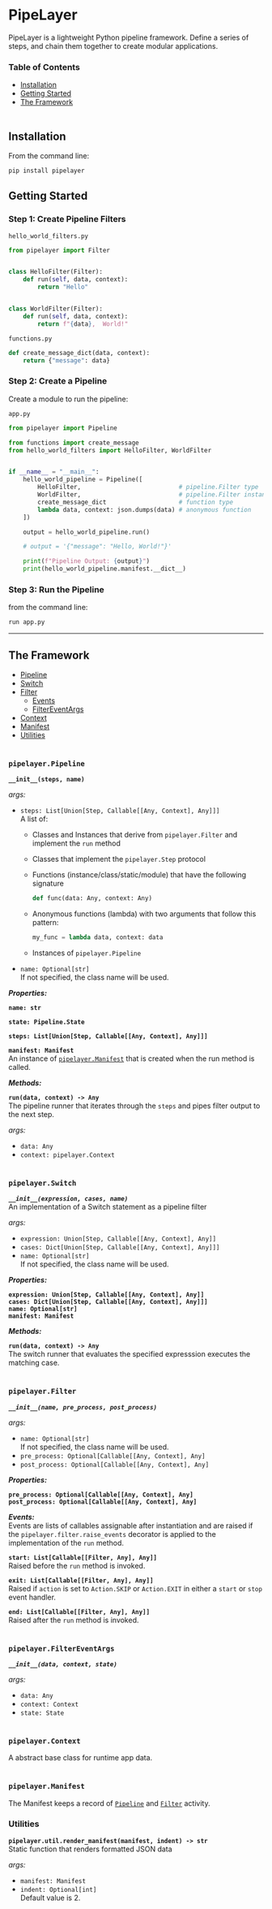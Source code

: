# PipeLayer
PipeLayer is a lightweight Python pipeline framework. Define a series of steps, and chain them together to create modular applications.
<br>

### Table of Contents

* [Installation](#install)
* [Getting Started](#get-started)
* [The Framework](#framework)
<br><br>


<div id="install"></div>

## Installation

From the command line:
```sh
pip install pipelayer
```


<div id="get-started"></div>

## Getting Started

### Step 1: Create Pipeline Filters

`hello_world_filters.py`
```python
from pipelayer import Filter


class HelloFilter(Filter):
    def run(self, data, context):
        return "Hello"


class WorldFilter(Filter):
    def run(self, data, context):
        return f"{data},  World!"
```

`functions.py`
```python
def create_message_dict(data, context):
    return {"message": data}
```

### Step 2: Create a Pipeline
Create a module to run the pipeline:

`app.py`
```python
from pipelayer import Pipeline

from functions import create_message
from hello_world_filters import HelloFilter, WorldFilter


if __name__ = "__main__":
    hello_world_pipeline = Pipeline([
        HelloFilter,                           # pipeline.Filter type
        WorldFilter,                           # pipeline.Filter instance
        create_message_dict                    # function type
        lambda data, context: json.dumps(data) # anonymous function
    ])

    output = hello_world_pipeline.run()

    # output = '{"message": "Hello, World!"}'

    print(f"Pipeline Output: {output}")
    print(hello_world_pipeline.manifest.__dict__)

```

### Step 3: Run the Pipeline
from the command line:
```sh
run app.py
```

---

<div id="framework"></div>

## The Framework
* [Pipeline](#pipeline)
* [Switch](#switch)
* [Filter](#filter)
  * [Events](#filterevents)
  * [FilterEventArgs](#eventargs)
* [Context](#context)
* [Manifest](#manifest)
* [Utilities](#utilities)
<br><br>


<div id="pipeline"></div>

### __`pipelayer.Pipeline`__
__`__init__(steps, name)`__

*args:*

- `steps: List[Union[Step, Callable[[Any, Context], Any]]]`<br>
A list of:
  - Classes and Instances that derive from `pipelayer.Filter` and implement the `run` method
  - Classes that implement the `pipelayer.Step` protocol
  - Functions (instance/class/static/module) that have the following signature

    ```python
    def func(data: Any, context: Any)
    ```

  - Anonymous functions (lambda) with two arguments that follow this pattern:

    ```python
    my_func = lambda data, context: data
    ```

  - Instances of `pipelayer.Pipeline`

- `name: Optional[str]`<br>
   If not specified, the class name will be used.

***Properties:***

__`name: str`__<br>

__`state: Pipeline.State`__<br>

__`steps: List[Union[Step, Callable[[Any, Context], Any]]]`__<br>

__`manifest: Manifest`__<br>
An instance of [`pipelayer.Manifest`](#manifest) that is created when the run method is called.

***Methods:***

__`run(data, context) -> Any`__<br>
The pipeline runner that iterates through the `steps` and pipes filter output to the next step.

*args:*

- `data: Any`
- `context: pipelayer.Context`
<br><br>


<div id="switch"></div>

### __`pipelayer.Switch`__
___`__init__(expression, cases, name)`___<br>
An implementation of a Switch statement as a pipeline filter

*args:*
- `expression: Union[Step, Callable[[Any, Context], Any]]`
- `cases: Dict[Union[Step, Callable[[Any, Context], Any]]]`
- `name: Optional[str]`<br>
   If not specified, the class name will be used.


***Properties:***

__`expression: Union[Step, Callable[[Any, Context], Any]]`__<br>
__`cases: Dict[Union[Step, Callable[[Any, Context], Any]]]`__<br>
__`name: Optional[str]`__<br>
__`manifest: Manifest`__

***Methods:***

__`run(data, context) -> Any`__<br>
The switch runner that evaluates the specified expresssion executes the matching case.
<br><br>


<div id="filter"></div>

### __`pipelayer.Filter`__
___`__init__(name, pre_process, post_process)`___

*args:*
- `name: Optional[str]`<br>
   If not specified, the class name will be used.
- `pre_process: Optional[Callable[[Any, Context], Any]`
- `post_process: Optional[Callable[[Any, Context], Any]`


***Properties:***

__`pre_process: Optional[Callable[[Any, Context], Any]`__<br>
__`post_process: Optional[Callable[[Any, Context], Any]`__<br>

<div id="filterevents"></div>

***Events:***<br>
Events are lists of callables assignable after instantiation and are raised if the `pipelayer.filter.raise_events` decorator is applied to the implementation of the `run` method.

__`start: List[Callable[[Filter, Any], Any]]`__<br>
Raised before the `run` method is invoked.

__`exit: List[Callable[[Filter, Any], Any]]`__<br>
Raised if `action` is set to `Action.SKIP` or `Action.EXIT` in either a `start` or `stop` event handler.

__`end: List[Callable[[Filter, Any], Any]]`__<br>
Raised after the `run` method is invoked.
<br><br>


<div id="eventargs"></div>

### __`pipelayer.FilterEventArgs`__
___`__init__(data, context, state)`___

*args:*
- `data: Any`<br>
- `context: Context`
- `state: State`<br><br>

<div id="context"></div>

### __`pipelayer.Context`__
A abstract base class for runtime app data.
<br><br>


<div id="manifest"></div>

### __`pipelayer.Manifest`__
The Manifest keeps a record of [`Pipeline`](#pipeline) and [`Filter`](#filter) activity.


### Utilities

__`pipelayer.util.render_manifest(manifest, indent) -> str`__<br>
Static function that renders formatted JSON data

*args:*

- `manifest: Manifest`
- `indent: Optional[int]`<br>
  Default value is 2.

